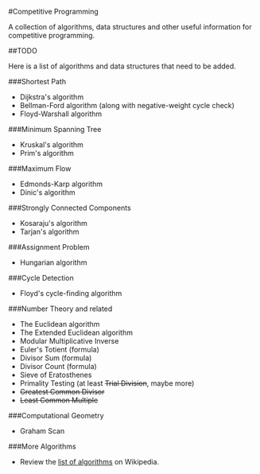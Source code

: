 #Competitive Programming

A collection of algorithms, data structures and other useful information for competitive programming.

##TODO

Here is a list of algorithms and data structures that need to be added.

###Shortest Path
- Dijkstra's algorithm
- Bellman-Ford algorithm (along with negative-weight cycle check)
- Floyd-Warshall algorithm

###Minimum Spanning Tree
- Kruskal's algorithm
- Prim's algorithm

###Maximum Flow
- Edmonds-Karp algorithm
- Dinic's algorithm

###Strongly Connected Components
- Kosaraju's algorithm
- Tarjan's algorithm

###Assignment Problem
- Hungarian algorithm

###Cycle Detection
- Floyd's cycle-finding algorithm

###Number Theory and related
- The Euclidean algorithm
- The Extended Euclidean algorithm
- Modular Multiplicative Inverse
- Euler's Totient (formula)
- Divisor Sum (formula)
- Divisor Count (formula)
- Sieve of Eratosthenes
- Primality Testing (at least <del>Trial Division</del>, maybe more)
- <del>Greatest Common Divisor</del>
- <del>Least Common Multiple</del>

###Computational Geometry
- Graham Scan

###More Algorithms
- Review the [list of algorithms](http://en.wikipedia.org/wiki/List_of_algorithms) on Wikipedia.
